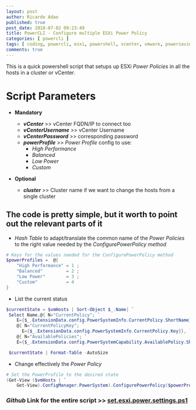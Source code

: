 ```yaml
---
layout: post
author: Ricardo Adao
published: true
post_date: 2018-07-02 09:23:49
title: PowerCLI - Configure multiple ESXi Power Policy
categories: [ powercli ]
tags: [ coding, powercli, esxi, powershell, vcenter, vmware, powersaving ]
comments: true
---
```


This is a quick powershell script that setups up ESXi _Power Policies_ in all the hosts in a cluster or vCenter.

# Script Parameters #

* **Mandatory**
  * _**vCenter**_ >> vCenter FQDN/IP to connect too
  * _**vCenterUsername**_ >> vCenter Username
  * _**vCenterPassword**_ >> corresponding password
  * _**powerProfile**_ >> _Power Profile_ config to use:
    * _High Performance_
    * _Balanced_
    * _Low Power_
    * _Custom_

* **Optional**
  * _**cluster**_ >> Cluster name if we want to change the hosts from a single cluster

## The code is pretty simple, but it worth to point out the relevant parts of it ##

* _Hash Table_ to adapt/translate the common name of the _Power Policies_ to the right value needed by the _ConfigurePowerPolicy method_

```powershell
# Keys for the values needed for the ConfigurePowerPolicy method
$powerProfiles =  @{
    "High Performance" = 1 ;
    "Balanced"         = 2 ;
    "Low Power"        = 3 ;
    "Custom"           = 4
}
```

* List the current status

```powershell
$currentState = $vmHosts | Sort-Object $_.Name| `
 Select Name,@{ N="CurrentPolicy"; `
    E={$_.ExtensionData.config.PowerSystemInfo.CurrentPolicy.ShortName}}, `
    @{ N="CurrentPolicyKey"; `
      E={$_.ExtensionData.config.PowerSystemInfo.CurrentPolicy.Key}}, `
    @{ N="AvailablePolicies"; `
    E={$_.ExtensionData.config.PowerSystemCapability.AvailablePolicy.ShortName}}

 $currentState | Format-Table -AutoSize
 ```

* Change effectively the _Power Policy_

```powershell
# Set the PowerProfile to the desired state
(Get-View ($vmHosts | `
    Get-View).ConfigManager.PowerSystem).ConfigurePowerPolicy($powerProfiles.$powerProfile)
```

### _Github_ Link for the entire script **>>** [set.esxi.power.settings.ps1](https://github.com/ricardonadao/vrandombites.co.uk/blob/master/ESXi/set.esxi.power.settings.ps1) ###